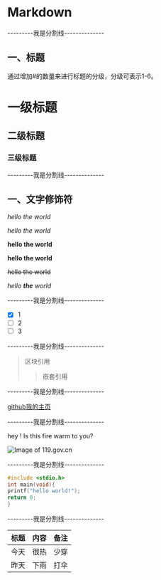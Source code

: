# Markdown

---------我是分割线--------------

## 一、标题

通过增加#的数量来进行标题的分级，分级可表示1-6。

# 一级标题
## 二级标题
### 三级标题

---------我是分割线--------------

## 一、文字修饰符
*hello the world*

_hello the world_

**hello the world**

__hello the world__

~~hello the world~~

_hello **the** world_

---------我是分割线--------------

- [x] 1
- [ ] 2
- [ ] 3

---------我是分割线--------------

> 区块引用
>> 嵌套引用

---------我是分割线--------------

[github我的主页](http://github.com/jsliker)

---------我是分割线--------------

hey ! Is this fire warm to you?

![Image of 119.gov.cn](http://weixin.119.gov.cn/uploads///3/c/3/a/thumb_55f695528a6ee.jpg)

---------我是分割线--------------

```c
#include <stdio.h>
int main(void){
printf("hello world!");
return 0;
}
```
---------我是分割线--------------

标题 | 内容 | 备注
-----|------|-----
今天 | 很热 | 少穿
昨天 | 下雨 | 打伞
